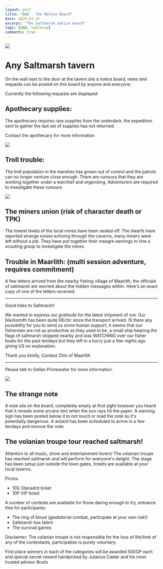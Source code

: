 ```yaml
---
layout: post
title: "D&D - The Notice Board"
date: 2020-01-21
excerpt: "The Saltmarsh notice board"
tags: [D&D, tabletop]
comments: true
---
```


<img src="https://www.elventower.com/wp-content/uploads/2018/06/thumbnail.jpg" />

# Any Saltmarsh tavern
On the wall next to the door at the tavern sits a notice board, news and requests can be posted on this board by anyone and everyone.

Currently the following requests are displayed:

## Apothecary supplies: 
The apothecary requires rare supplies from the underdark, the expedition sent to gather the last set of supplies has not returned. 

Contact the apothecary for more information

<img src="https://i.pinimg.com/originals/38/fb/41/38fb41adb6bec811944f6545cfd98e26.jpg">

## Troll trouble:
The troll population in the marshes has grown out of control and the patrols can no longer venture close enough. There are rumours that they are working together under a warchief and organising. Adventurers are required to investigate these rumours

<img src="https://i1.wp.com/nerdarchy.com/wp-content/uploads/2018/04/forest-troll.jpg?fit=1200%2C727&ssl=1">

## The miners union (risk of character death or TPK)
The lowest levels of the local mines have been sealed off. The dwarfs have reported strange noises echoing through the caverns, many miners were left without a job. They have put together their meagre earnings to hire a scouting group to investigate the mines

## Trouble in Maarlith: (multi session adventure, requires commitment)
A few letters arrived from the nearby fishing village of Maarlith, the officials of saltmarsh are worried about the hidden messages within.
Here's an exact copy of one of the letters received:

***

Good tides to Saltmarsh!

We wanted to express our gratitude for the latest shipment of ore. 
Our blacksmith has been quite HEctic since the transport arrived. 
IS there any possibility for you to send us some human support, it seems that our fishermen are not as productive as they used to be, 
a small ship bearing the flags of saltmarsh stopped nearby and was WATCHING over our 
fisher boats for the past tendays but they left in a hurry just a few nights ago giving US no explanation.

Thank you kindly, 
Cordast Chin of Maarlith

***


Please talk to Gellan Primewater for more information.

<img src="https://i.redd.it/gz4a6dh79rmz.jpg">

## The strange note
A note sits on the board, completely empty at first sight however you heard that it reveals some arcane text when the sun rays hit the paper. A warning sign has been posted below it to not touch or read the note as it's potentially dangerous. A wizard has been scheduled to arrive in a few tendays and remove the note.

## The volanian troupe tour reached saltmarsh!

Attention to all music, show and entertainment lovers! The volanian troupe has reached saltmarsh and will perform for everyone's delight. The stage has been setup just outside the town gates, tickets are available at your local taverns.

Prices:
- 10G Stanadrd ticket
- 10P VIP ticket

A number of contests are available for those daring enough to try, entrance free for participants:
- The ring of blood (gladiatorial combat, participate at your own risk!)
- Saltmarsh has talent
- The survival games

Disclaimer: The volanian troupe is not responsible for the loss of life/limb of any of the contestants, participation is purely voluntary.

First place winners in each of the categories will be awarded 500GP each and special secret reward handpicked by Julianus Caelar and his most trusted advisor Brutis
